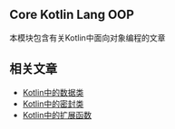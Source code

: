 ## Core Kotlin Lang OOP

本模块包含有关Kotlin中面向对象编程的文章

## 相关文章

+ [Kotlin中的数据类](docs/Kotlin中的数据类.md)
+ [Kotlin中的密封类](docs/Kotlin中的密封类.md)
+ [Kotlin中的扩展函数](docs/Kotlin中的扩展函数.md)